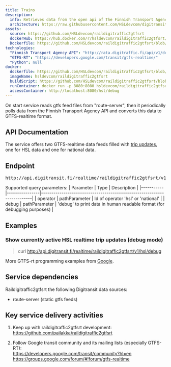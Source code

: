```yaml
---
title: Trains
description:
  info: Retrieves data from the open api of The Finnish Transport Agency and converts this data to GTFS-realtime.
  architecture: https://raw.githubusercontent.com/HSLdevcom/digitransit-site/master/pages/en/developers/service-catalogue/internal-components/raildigitraffic2gtfsrt/architecture.xml
assets:
  source: https://github.com/HSLdevcom/raildigitraffic2gtfsrt
  dockerHub: https://hub.docker.com/r/hsldevcom/raildigitraffic2gtfsrt/
  Dockerfile: https://github.com/HSLdevcom/raildigitraffic2gtfsrt/blob/master/Dockerfile
technologies:  
  "Finnish Transport Agency API": "http://rata.digitraffic.fi/api/v1/doc/index.html"
  "GTFS-RT": "https://developers.google.com/transit/gtfs-realtime/"
  "Python": null
docker:
  dockerfile: https://github.com/HSLdevcom/raildigitraffic2gtfsrt/blob/master/Dockerfile
  imageName: hsldevcom/raildigitraffic2gtfsrt
  buildScript: https://github.com/HSLdevcom/raildigitraffic2gtfsrt/blob/master/build-docker-image.sh
  runContainer: docker run -p 8080:8080 hsldevcom/raildigitraffic2gtfsrt
  accessContainer: http://localhost:8080/hsl/debug
---
```


On start service reads gtfs feed files from "route-server", then it periodically polls data from the
Finnish Transport Agency API and converts this data to GTFS-realtime format.


## API Documentation
The service offers two GTFS-realtime data feeds filled with [trip updates](https://developers.google.com/transit/gtfs-realtime/trip-updates),
one for HSL data and one for national data.

## Endpoint
<pre>http://api.digitransit.fi/realtime/raildigitraffic2gtfsrt/v1/:operator/:debug</pre>

Supported query parameters:
| Parameter | Type           | Description                                                             |
|-----------|----------------|-------------------------------------------------------------------------|
| operator  | pathParameter  | Id of operator 'hsl' or 'national'                                      |
| debug     | pathParameter  | 'debug' to print data in human readable format (for debugging purposes) |

## Examples

### Show currently active HSL realtime trip updates (debug mode)
> curl http://api.digitransit.fi/realtime/raildigitraffic2gtfsrt/v1/hsl/debug

More GTFS-rt programming examples from [Google](https://developers.google.com/transit/gtfs-realtime/code-samples).

## Service dependencies
Raildigitraffic2gtfsrt the following Digitransit data sources:
 * route-server (static gtfs feeds)

## Key service delivery activities
1. Keep up with raildigitraffic2gtfsrt development:<br/>
   https://github.com/pailakka/raildigitraffic2gtfsrt

2. Follow Google transit community and its mailing lists (especially GTFS-RT):<br/>
   https://developers.google.com/transit/community?hl=en
   https://groups.google.com/forum/#!forum/gtfs-realtime
